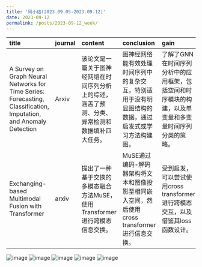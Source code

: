 ```yaml
---
title: '周小结(2023.09.05-2023.09.12)'
date: 2023-09-12
permalink: /posts/2023-09-12_week/
---
```

| title                                                                                                             | journal   | content                                                                                          | conclusion                                                                                             | gain                                                                                                  |
|:------------------------------------------------------------------------------------------------------------------|:----------|:-------------------------------------------------------------------------------------------------|:-------------------------------------------------------------------------------------------------------|:------------------------------------------------------------------------------------------------------|
| A Survey on Graph Neural Networks for Time Series: Forecasting, Classification, Imputation, and Anomaly Detection | Arxiv     | 该论文是一篇关于图神经网络在时间序列分析上的综述，涵盖了预测、分类、异常检测和数据填补四大任务。 | 图神经网络能有效处理时间序列中的复杂交互，特别适用于没有明显图结构的数据，通过启发式或学习方法构建图。 | 了解了GNN在时间序列分析中的应用框架，包括空间和时序模块的构建，以及单变量和多变量时间序列分类的策略。 |
| Exchanging-based Multimodal Fusion with Transformer                                                               | arxiv     | 提出了一种基于交换的多模态融合方法MuSE，使用Transformer进行跨模态信息交换。                      | MuSE通过编码-解码器架构将文本和图像投影至相同嵌入空间，然后使用cross transformer进行信息交换。         | 受到启发，可以尝试使用cross transformer进行跨模态交互，以及借鉴其loss函数设计。                       |


![image](/files/post/2023-09-12-week/0.jpg)
![image](/files/post/2023-09-12-week/1.jpg)
![image](/files/post/2023-09-12-week/2.jpg)
![image](/files/post/2023-09-12-week/3.jpg)
![image](/files/post/2023-09-12-week/4.jpg)